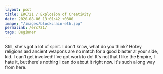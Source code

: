 ```yaml
---
layout: post
title: ERC721 / Explosion of Creativity
date: 2020-08-06 13:01:42 +0300
image: "/images/blockchain-eth.jpg"
permalink: /erc721/
tags: Beginner
---
```


Still, she's got a lot of spirit. I don't know, what do you think? Hokey religions and ancient weapons are no match for a good blaster at your side, kid. I can't get involved! I've got work to do! It's not that I like the Empire, I hate it, but there's nothing I can do about it right now. It's such a long way from here.
